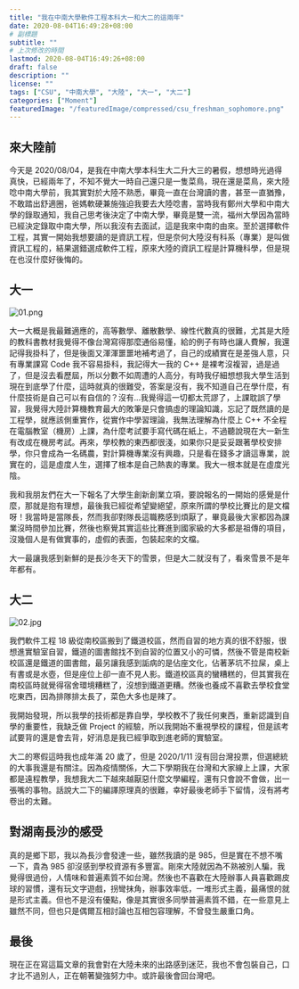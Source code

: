 ```yaml
---
title: "我在中南大學軟件工程本科大一和大二的這兩年"
date: 2020-08-04T16:49:28+08:00
# 副標題
subtitle: ""
# 上次修改的時間
lastmod: 2020-08-04T16:49:26+08:00
draft: false
description: ""
license: ""
tags: ["CSU", "中南大學", "大陸", "大一", "大二"]
categories: ["Moment"]
featuredImage: "/featuredImage/compressed/csu_freshman_sophomore.png"
---
```


## 來大陸前

今天是 2020/08/04，是我在中南大學本科生大二升大三的暑假，想想時光過得真快，已經兩年了，不知不覺大一時自己還只是一隻菜鳥，現在還是菜鳥，來大陸唸中南大學前，我其實對於大陸不熟悉，畢竟一直在台灣讀的書，甚至一直猶豫，不敢踏出舒適圈，爸媽軟硬兼施強迫我要去大陸唸書，當時我有鄭州大學和中南大學的錄取通知，我自己思考後決定了中南大學，畢竟是雙一流，福州大學因為當時已經決定錄取中南大學，所以我沒有去面試，這是我來中南的由來。至於選擇軟件工程，其實一開始我想要讀的是資訊工程，但是奈何大陸沒有科系（專業）是叫做資訊工程的，結果選錯選成軟件工程，原來大陸的資訊工程是計算機科學，但是現在也沒什麼好後悔的。

## 大一

![01.png](https://imgpoi.com/i/KLPXKE.jpg "中南大學南校區")

大一大概是我最難適應的，高等數學、離散數學、線性代數真的很難，尤其是大陸的教科書教材我覺得不像台灣寫得那麼通俗易懂，給的例子有時也讓人費解，我還記得我掛科了，但是後面又渾渾噩噩地補考過了，自己的成績實在是差強人意，只有專業課寫 Code 我不容易掛科，我記得大一我的 C++ 是裸考沒複習，過是過了，但是沒去看歷屆，所以分數不如周遭的人高分，有時我仔細想想我大學生活到現在到底學了什麼，這時就真的很難受，答案是沒有，我不知道自己在學什麼，有什麼技術是自己可以有自信的？沒有...我覺得這一切都太荒謬了，上課耽誤了學習，我覺得大陸計算機教育最大的敗筆是只會搞虛的理論知識，忘記了既然讀的是工程學，就應該側重實作，從實作中學習理論，我無法理解為什麼上 C++ 不全程在電腦教室（機房）上課，為什麼考試要手寫代碼在紙上，不過聽說現在大一新生有改成在機房考試。再來，學校教的東西都很淺，如果你只是妥妥跟著學校安排學，你只會成為一名碼農，對計算機專業沒有興趣，只是看在錢多才讀這專業，說實在的，這是虛度人生，選擇了根本是自己熱衷的專業。我大一根本就是在虛度光陰。

我和我朋友們在大一下報名了大學生創新創業立項，要說報名的一開始的感覺是什麼，那就是抱有理想，最後我已經從希望變絕望，原來所謂的學校比賽比的是文檔呀！我當時是當隊長，然而我卻對隊長這職務感到煩厭了，畢竟最後大家都因為課業沒時間參加比賽，然後也察覺其實這些比賽進到國家級的大多都是祖傳的項目，沒幾個人是有做實事的，虛假的表面，包裝起來的文檔。

大一最讓我感到新鮮的是長沙冬天下的雪景，但是大二就沒有了，看來雪景不是年年都有。

## 大二

![02.jpg](https://imgpoi.com/i/KLPFOB.jpg "中南大學南校區")

我們軟件工程 18 級從南校區搬到了鐵道校區，然而自習的地方真的很不舒服，很想進實驗室自習，鐵道的圖書館找不到自習的位置又小的可憐，然後不管是南校新校區還是鐵道的圖書館，最另讓我感到詬病的是佔座文化，佔著茅坑不拉屎，桌上有書或是水壺，但是座位上卻一直不見人影。鐵道校區真的蠻糟糕的，但其實我在南校區時就覺得宿舍環境糟糕了，沒想到鐵道更糟。然後也養成不喜歡去學校食堂吃東西，因為排隊排太長了，菜色大多也是辣了。

我開始發現，所以我學的技術都是靠自學，學校教不了我任何東西，重新認識到自學的重要性，我缺乏做 Project 的經驗，所以我開始不重視學校的課程，但是該考試要背的還是會去背，好消息是我已經爭取到進老師的實驗室。

大二的寒假這時我也成年滿 20 歲了，但是 2020/1/11 沒有回台灣投票，但選總統的大事我還是有關注。因為疫情關係，大二下學期我在台灣和大家線上上課，大家都是遠程教學，我想我大二下越來越厭惡什麼文學編程，還有只會說不會做，出一張嘴的事物。話說大二下的編譯原理真的很難，幸好最後老師手下留情，沒有將考卷出的太難。

## 對湖南長沙的感受

真的是鄉下耶，我以為長沙會發達一些，雖然我讀的是 985，但是實在不想不嘴一下，貴為 985 卻沒感到學校資源有多豐富。剛來大陸就因為不熟被別人騙，我覺得很過份，人情味和普遍素質不如台灣。然後也不喜歡在大陸辦事人員喜歡踢皮球的習慣，還有玩文字遊戲，拐彎抹角，辦事效率低，一堆形式主義，最痛恨的就是形式主義。但也不是沒有優點，像是其實很多同學普遍素質不錯，在一些意見上雖然不同，但也只是偶爾互相討論也互相包容理解，不曾發生嚴重口角。

## 最後

現在正在寫這篇文章的我會對在大陸未來的出路感到迷茫，我也不會包裝自己，口才比不過別人，正在朝著變強努力中。或許最後會回台灣吧。